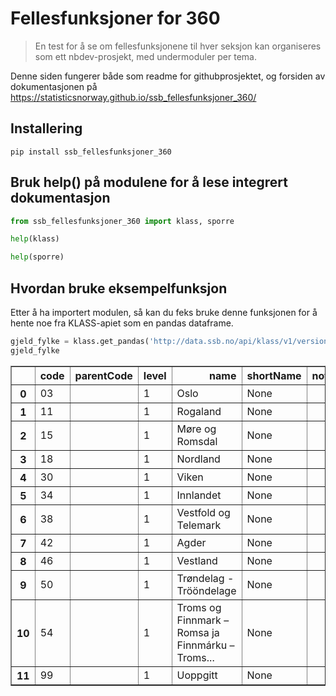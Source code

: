 # Fellesfunksjoner for 360
> En test for å se om fellesfunksjonene til hver seksjon kan organiseres som ett nbdev-prosjekt, med undermoduler per tema.


Denne siden fungerer både som readme for githubprosjektet, og forsiden av dokumentasjonen på https://statisticsnorway.github.io/ssb_fellesfunksjoner_360/

## Installering

`pip install ssb_fellesfunksjoner_360`

## Bruk help() på modulene for å lese integrert dokumentasjon

```python
from ssb_fellesfunksjoner_360 import klass, sporre
```

```python
help(klass)
```

```python
help(sporre)
```

## Hvordan bruke eksempelfunksjon

Etter å ha importert modulen, så kan du feks bruke denne funksjonen for å hente noe fra KLASS-apiet som en pandas dataframe.

```python
gjeld_fylke = klass.get_pandas('http://data.ssb.no/api/klass/v1/versions/1158', 'classificationItems')
gjeld_fylke
```




<div>
<style scoped>
    .dataframe tbody tr th:only-of-type {
        vertical-align: middle;
    }

    .dataframe tbody tr th {
        vertical-align: top;
    }

    .dataframe thead th {
        text-align: right;
    }
</style>
<table border="1" class="dataframe">
  <thead>
    <tr style="text-align: right;">
      <th></th>
      <th>code</th>
      <th>parentCode</th>
      <th>level</th>
      <th>name</th>
      <th>shortName</th>
      <th>notes</th>
    </tr>
  </thead>
  <tbody>
    <tr>
      <th>0</th>
      <td>03</td>
      <td></td>
      <td>1</td>
      <td>Oslo</td>
      <td>None</td>
      <td></td>
    </tr>
    <tr>
      <th>1</th>
      <td>11</td>
      <td></td>
      <td>1</td>
      <td>Rogaland</td>
      <td>None</td>
      <td></td>
    </tr>
    <tr>
      <th>2</th>
      <td>15</td>
      <td></td>
      <td>1</td>
      <td>Møre og Romsdal</td>
      <td>None</td>
      <td></td>
    </tr>
    <tr>
      <th>3</th>
      <td>18</td>
      <td></td>
      <td>1</td>
      <td>Nordland</td>
      <td>None</td>
      <td></td>
    </tr>
    <tr>
      <th>4</th>
      <td>30</td>
      <td></td>
      <td>1</td>
      <td>Viken</td>
      <td>None</td>
      <td></td>
    </tr>
    <tr>
      <th>5</th>
      <td>34</td>
      <td></td>
      <td>1</td>
      <td>Innlandet</td>
      <td>None</td>
      <td></td>
    </tr>
    <tr>
      <th>6</th>
      <td>38</td>
      <td></td>
      <td>1</td>
      <td>Vestfold og Telemark</td>
      <td>None</td>
      <td></td>
    </tr>
    <tr>
      <th>7</th>
      <td>42</td>
      <td></td>
      <td>1</td>
      <td>Agder</td>
      <td>None</td>
      <td></td>
    </tr>
    <tr>
      <th>8</th>
      <td>46</td>
      <td></td>
      <td>1</td>
      <td>Vestland</td>
      <td>None</td>
      <td></td>
    </tr>
    <tr>
      <th>9</th>
      <td>50</td>
      <td></td>
      <td>1</td>
      <td>Trøndelag - Trööndelage</td>
      <td>None</td>
      <td></td>
    </tr>
    <tr>
      <th>10</th>
      <td>54</td>
      <td></td>
      <td>1</td>
      <td>Troms og Finnmark – Romsa ja Finnmárku – Troms...</td>
      <td>None</td>
      <td></td>
    </tr>
    <tr>
      <th>11</th>
      <td>99</td>
      <td></td>
      <td>1</td>
      <td>Uoppgitt</td>
      <td>None</td>
      <td></td>
    </tr>
  </tbody>
</table>
</div>


